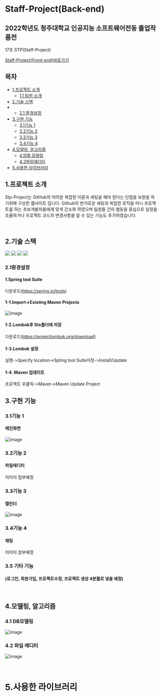 # Staff-Project(Back-end)
## 2022학년도 청주대학교 인공지능 소프트웨어전동 졸업작품전<br>

17조 STP(Staff-Project) 

[Staff-Project(Front-end)바로가기](https://github.com/dor917/staffFront)

## 목차
- [1.프로젝트 소개](#-프로젝트-소개)
   * [1.1.팀원 소개](#-팀원-소개)
- [2.기술 스택](#-2.기술-스택)
- * [2.1 환경설정](###-31기능-1)
- [3.구현 기능](#-구현-기능)
   * [3.1기능 1](###-3.1기능-1)
   * [3.2기능 2](###-3.2기능-2)
   * [3.3기능 3](###-3.3기능-3)
   * [3.4기능 4](###-3.4기능-4)
- [4.모델링, 알고리즘](##-4.모델링,-알고리즘)
   * [4.1DB 모델링](###-4.1-DB모델링)
   * [4.2파일에디터](###-4.2-파일에디터)
- [5.사용한 라이브러리](#사용한-라이브러리)   


## 1.프로젝트 소개

Stp-Project는 GitHub의 어려운 복잡한 이론과 세팅을 해야 한다는 단점을 보완을 하기위해 구상한  웹사이트 입니다. 
Github의 번거로운 세팅과 복잡한 로직을 미니 프로젝트를 하는 
초보개발자들에게 맞게 간소화 하였으며 팀원들 간의 협동을 중심으로 일정을 조율하거나 프로젝트 코드의 변경사항을 알 수 있는 기능도 추가하였습니다.

<br>

## 2.기술 스택

<a href="https://spring.io/" target="_blank">                                                                                                                           <img src="https://img.shields.io/badge/Spring-6DB33F?style=for-the-badge&logo=Spring&logoColor=white"/></a>                                                           <a href="https://aws.amazon.com/ko/ec2/?nc2=h_ql_prod_fs_ec2" target="_blank">                                                                                         <img src="https://img.shields.io/badge/Aws(Ec2)-FF9900?style=for-the-badge&logo=Amazon Ec2&logoColor=white"/></a>                                                       <a href="https://aws.amazon.com/ko/rds/?nc2=h_ql_prod_fs_rds/" target="_blank">                                                                                         <img src="https://img.shields.io/badge/Aws(Rds)-527FFF?style=for-the-badge&logo=Amazon Rds&logoColor=white"/></a>                                                     <a href="https://www.oracle.com/" target="_blank">                                                                                                                     <img src="https://img.shields.io/badge/Oracle-F80000?style=for-the-badge&logo=Oracle&logoColor=white"/></a> 
<br>

### 2.1환경설정
  #### 1.Spring tool Suite
  다운로드(https://spring.io/tools)<br>
  #### 1-1.Import->Existing Maven Projects<br>
  ![image](https://user-images.githubusercontent.com/91938525/199014216-3c7a9634-9dc5-4e02-9d17-30b01c364d75.png)
  #### 1-2.Lombok후 Sts폴더에 저장
  다운로드(https://projectlombok.org/download)<br>
  #### 1-3.Lombok 설정
  실행->Specify location->Spting tool Suite지정->Install/Update
  #### 1-4. Maven 업데이트
  프로젝트 우클릭->Maven->Maven Update Project


## 3.구현 기능



### 3.1기능 1
#### 메인화면
![image](https://user-images.githubusercontent.com/91938525/199019683-cfa7008d-528e-42d8-86b5-64774d7ef346.png)


### 3.2기능 2
#### 파일에디터
이미지 첨부예정

### 3.3기능 3
#### 캘린더
![image](https://user-images.githubusercontent.com/91938525/199019907-8565a791-d850-49d0-a38f-a645198e13e3.png)

### 3.4기능 4
#### 채팅
이미지 첨부예정


### 3.5 기타 기능
#### (로그인, 회원가입, 프로젝트수정, 프로젝트 생성 4분활로 넣을 예정)
<br>

## 4.모델링, 알고리즘
### 4.1 DB모델링
![image](https://user-images.githubusercontent.com/91938525/199028954-90e56d8b-fee3-429c-908b-466a08e5e947.png)
### 4.2 파일 에디터
![image](https://user-images.githubusercontent.com/91938525/199029742-cf7ad7a1-343d-4a2f-a180-948763eee559.png)





<br>


# 5.사용한 라이브러리
